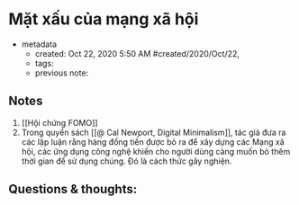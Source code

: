 # Mặt xấu của mạng xã hội

- metadata
	- created: Oct 22, 2020 5:50 AM #created/2020/Oct/22,
	- tags:
	- previous note: 

## Notes
1. [[Hội chứng FOMO]] 
2. Trong quyển sách [[@ Cal Newport, Digital Minimalism]], tác giả đưa ra các lập luận rằng hàng đống tiền được bỏ ra để xây dựng các Mạng xã hội, các ứng dụng công nghệ khiến cho người dùng càng muốn bỏ thêm thời gian để sử dụng chúng. Đó là cách thức gây nghiện.

## Questions & thoughts:


